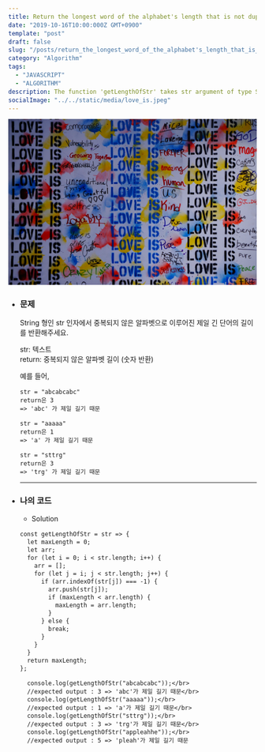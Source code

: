 ```yaml
---
title: Return the longest word of the alphabet's length that is not duplicated
date: "2019-10-16T10:00:000Z GMT+0900"
template: "post"
draft: false
slug: "/posts/return_the_longest_word_of_the_alphabet's_length_that_is_not_duplicated/"
category: "Algorithm"
tags:
  - "JAVASCRIPT"
  - "ALGORITHM"
description: The function 'getLengthOfStr' takes str argument of type String. Return the longest word of the alphabet's length that is not duplicated.
socialImage: "../../static/media/love_is.jpeg"
---
```


<img src="../../static/media/love_is.jpeg">

- ### 문제

  String 형인 str 인자에서 중복되지 않은 알파벳으로 이루어진 제일 긴 단어의 길이를 반환해주세요.

  str: 텍스트</br>
  return: 중복되지 않은 알파벳 길이 (숫자 반환)

  예를 들어,

  ```
  str = "abcabcabc"
  return은 3
  => 'abc' 가 제일 길기 때문
  ```

  ```
  str = "aaaaa"
  return은 1
  => 'a' 가 제일 길기 때문
  ```

  ```
  str = "sttrg"
  return은 3
  => 'trg' 가 제일 길기 때문
  ```

  ***

- ### 나의 코드

  - Solution

  ```
  const getLengthOfStr = str => {
    let maxLength = 0;
    let arr;
    for (let i = 0; i < str.length; i++) {
      arr = [];
      for (let j = i; j < str.length; j++) {
        if (arr.indexOf(str[j]) === -1) {
          arr.push(str[j]);
          if (maxLength < arr.length) {
            maxLength = arr.length;
          }
        } else {
          break;
        }
      }
    }
    return maxLength;
  };
  ```

        console.log(getLengthOfStr("abcabcabc"));</br>
        //expected output : 3 => 'abc'가 제일 길기 때문</br>
        console.log(getLengthOfStr("aaaaa"));</br>
        //expected output : 1 => 'a'가 제일 길기 때문</br>
        console.log(getLengthOfStr("sttrg"));</br>
        //expected output : 3 => 'trg'가 제일 길기 때문</br>
        console.log(getLengthOfStr("appleahhe"));</br>
        //expected output : 5 => 'pleah'가 제일 길기 때문
